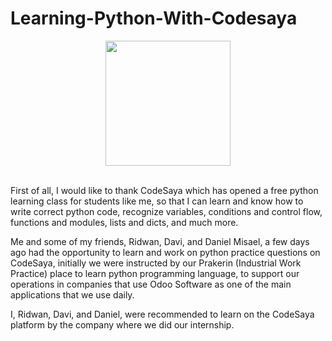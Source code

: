 # Learning-Python-With-Codesaya

<div align="center">
  <img src="https://media3.giphy.com/media/coxQHKASG60HrHtvkt/giphy.gif?cid=6c09b9527in04eu6z2e7th06odvjotl10dovbjv5g6pytfki&ep=v1_gifs_search&rid=giphy.gif&ct=g"  height="200" ">
</div>
<br>


First of all, I would like to thank CodeSaya which has opened a free python learning class for students like me, so that I can learn and know how to write correct python code, recognize variables, conditions and control flow, functions and modules, lists and dicts, and much more.

Me and some of my friends, Ridwan, Davi, and Daniel Misael,
a few days ago had the opportunity to learn and work on python practice questions on CodeSaya, initially we were instructed by our Prakerin (Industrial Work Practice) place to learn python programming language, to support our operations in companies that use Odoo Software as one of the main applications that we use daily.

I, Ridwan, Davi, and Daniel, were recommended to learn on the CodeSaya platform by the company where we did our internship.
